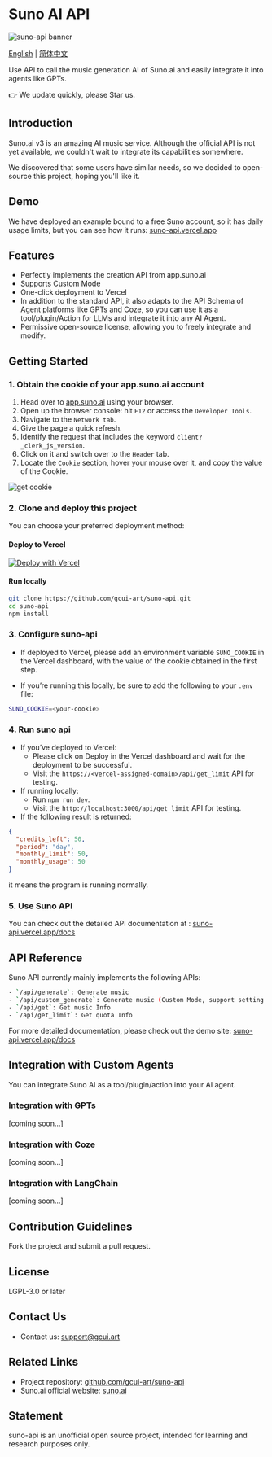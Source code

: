 # Suno AI API

![suno-api banner](https://github.com/gcui-art/suno-api/blob/main/public/suno-banner.png)

[English](./README.md) | [简体中文](./README_CN.md)

Use API to call the music generation AI of Suno.ai and easily integrate it into agents like GPTs.

👉 We update quickly, please Star us.

## Introduction

Suno.ai v3 is an amazing AI music service. Although the official API is not yet available, we couldn't wait to integrate its capabilities somewhere.

We discovered that some users have similar needs, so we decided to open-source this project, hoping you'll like it.

## Demo

We have deployed an example bound to a free Suno account, so it has daily usage limits, but you can see how it runs:
[suno-api.vercel.app](https://suno-api.vercel.app)

## Features

- Perfectly implements the creation API from app.suno.ai
- Supports Custom Mode
- One-click deployment to Vercel
- In addition to the standard API, it also adapts to the API Schema of Agent platforms like GPTs and Coze, so you can use it as a tool/plugin/Action for LLMs and integrate it into any AI Agent.
- Permissive open-source license, allowing you to freely integrate and modify.

## Getting Started

### 1. Obtain the cookie of your app.suno.ai account

1. Head over to [app.suno.ai](https://app.suno.ai) using your browser.
2. Open up the browser console: hit `F12` or access the `Developer Tools`.
3. Navigate to the `Network tab`.
4. Give the page a quick refresh.
5. Identify the request that includes the keyword `client?_clerk_js_version`.
6. Click on it and switch over to the `Header` tab.
7. Locate the `Cookie` section, hover your mouse over it, and copy the value of the Cookie.

![get cookie](https://github.com/gcui-art/suno-api/blob/main/public/get-cookie-demo.gif)

### 2. Clone and deploy this project

You can choose your preferred deployment method:

#### Deploy to Vercel

[![Deploy with Vercel](https://vercel.com/button)](https://vercel.com/new/clone?repository-url=https%3A%2F%2Fgithub.com%2Fgcui-art%2Fsuno-api&env=SUNO_COOKIE&project-name=suno-api&repository-name=suno-api)

#### Run locally

```bash
git clone https://github.com/gcui-art/suno-api.git
cd suno-api
npm install
```

### 3. Configure suno-api

- If deployed to Vercel, please add an environment variable `SUNO_COOKIE` in the Vercel dashboard, with the value of the cookie obtained in the first step.

- If you’re running this locally, be sure to add the following to your `.env` file:

```bash
SUNO_COOKIE=<your-cookie>
```

### 4. Run suno api

- If you’ve deployed to Vercel:
  - Please click on Deploy in the Vercel dashboard and wait for the deployment to be successful.
  - Visit the `https://<vercel-assigned-domain>/api/get_limit` API for testing.
- If running locally:
  - Run `npm run dev`.
  - Visit the `http://localhost:3000/api/get_limit` API for testing.
- If the following result is returned:

```json
{
  "credits_left": 50,
  "period": "day",
  "monthly_limit": 50,
  "monthly_usage": 50
}
```

it means the program is running normally.

### 5. Use Suno API

You can check out the detailed API documentation at :
[suno-api.vercel.app/docs](https://suno-api.vercel.app/docs)

## API Reference

Suno API currently mainly implements the following APIs:

```bash
- `/api/generate`: Generate music
- `/api/custom_generate`: Generate music (Custom Mode, support setting lyrics, music style, title, etc.)
- `/api/get`: Get music Info
- `/api/get_limit`: Get quota Info
```

For more detailed documentation, please check out the demo site:
[suno-api.vercel.app/docs](https://suno-api.vercel.app/docs)

## Integration with Custom Agents

You can integrate Suno AI as a tool/plugin/action into your AI agent.

### Integration with GPTs

[coming soon...]

### Integration with Coze

[coming soon...]

### Integration with LangChain

[coming soon...]

## Contribution Guidelines

Fork the project and submit a pull request.

## License

LGPL-3.0 or later

## Contact Us

- Contact us: <support@gcui.art>

## Related Links

- Project repository: [github.com/gcui-art/suno-api](https://github.com/gcui-art/suno-api)
- Suno.ai official website: [suno.ai](https://suno.ai)

## Statement

suno-api is an unofficial open source project, intended for learning and research purposes only.
